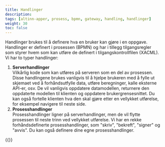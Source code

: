 ```yaml
---
title: Handlinger
description: 
tags: [altinn-apper, prosess, bpmn, gateway, handling, handlinger]
weight: 30
toc: false
---
```


Handlinger brukes til å definere hva en bruker kan gjøre i en oppgave. Handlinger er definert i prosessen (BPMN) og har i tillegg tilgangsregler som styrer hvem som kan utføre de definert i tilgangskontrollfilen (XACML). Vi har to typer handlinger:
1. **Serverhandlinger**  
  Vilkårlig kode som kan utføres på serveren som en del av prosessen. Disse handlingene brukes vanligvis til å hjelpe brukeren med å fylle ut skjemaet ved å forhåndsutfylle data, utføre beregninger, kalle eksterne API-er, osv. De vil vanligvis oppdatere datamodellen, returnere den oppdaterte modellen til klienten og oppdatere brukergrensesnittet. Du kan også fortelle klienten hva den skal gjøre etter en vellykket utførelse, for eksempel navigere til neste side.
2. **Prosesshandlinger**  
   Prosesshandlinger ligner på serverhandlinger, men de vil flytte prosessen til neste trinn ved vellykket utførelse. Vi har en rekke forhåndsdefinerte prosesshandlinger, som "skriv", "bekreft", "signer" og "avvis". Du kan også definere dine egne prosesshandlinger.

{{<children />}}
